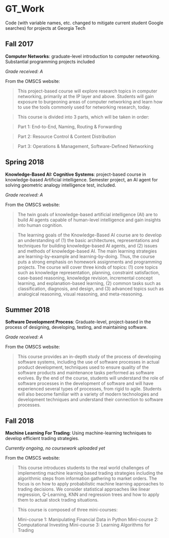 # GT_Work
Code (with variable names, etc. changed to mitigate current student Google searches) for projects at Georgia Tech

## Fall 2017

**Computer Networks**: graduate-level introduction to computer networking. Substantial programming projects included

*Grade received: A*

From the OMSCS website:

> This project-based course will explore research topics in computer networking, primarily at the IP layer and above. Students will gain exposure to burgeoning areas of computer networking and learn how to use the tools commonly used for networking research, today.  

>This course is divided into 3 parts, which will be taken in order:

>Part 1: End-to-End, Naming, Routing & Forwarding

>Part 2: Resource Control & Content Distribution

>Part 3: Operations & Management, Software-Defined Networking

## Spring 2018

**Knowledge-Based AI: Cognitive Systems**: project-based course in knowledge-based Artificial intelligence. Semester project, an AI agent for solving geometric analogy intelligence test, included.

*Grade received: A*

From the OMSCS website:

>The twin goals of knowledge-based artificial intelligence (AI) are to build AI agents capable of human-level intelligence and gain insights into human cognition.  

>The learning goals of the Knowledge-Based AI course are to develop an understanding of (1) the basic architectures, representations and techniques for building knowledge-based AI agents, and (2) issues and methods of knowledge-based AI. The main learning strategies are learning-by-example and learning-by-doing. Thus, the course puts a strong emphasis on homework assignments and programming projects. The course will cover three kinds of topics: (1) core topics such as knowledge representation, planning, constraint satisfaction, case-based reasoning, knowledge revision, incremental concept learning, and explanation-based learning, (2) common tasks such as classification, diagnosis, and design, and (3) advanced topics such as analogical reasoning, visual reasoning, and meta-reasoning.

## Summer 2018

**Software Development Process**: Graduate-level, project-based in the process of designing, developing, testing, and maintaining software.

*Grade received: A*

From the OMSCS website:

>This course provides an in-depth study of the process of developing software systems, including the use of software processes in actual product development, techniques used to ensure quality of the software products and maintenance tasks performed as software evolves. By the end of the course, students will understand the role of software processes in the development of software and will have experienced several types of processes, from rigid to agile. Students will also become familiar with a variety of modern technologies and development techniques and understand their connection to software processes.

## Fall 2018

**Machine Learning For Trading**: Using machine-learning techniques to develop efficient trading strategies.

*Currently ongoing, no coursework uploaded yet*

From the OMSCS website:

>This course introduces students to the real world challenges of implementing machine learning based trading strategies including the algorithmic steps from information gathering to market orders. The focus is on how to apply probabilistic machine learning approaches to trading decisions. We consider statistical approaches like linear regression, Q-Learning, KNN and regression trees and how to apply them to actual stock trading situations.

>This course is composed of three mini-courses:

>Mini-course 1: Manipulating Financial Data in Python
>Mini-course 2: Computational Investing
>Mini-course 3: Learning Algorithms for Trading
